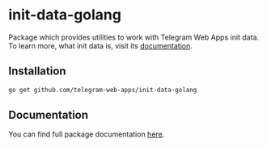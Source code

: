 # init-data-golang

Package which provides utilities to work with Telegram Web Apps init data.
To learn more, what init data is, visit its [documentation](https://telegram-web-apps.github.io/twa/docs/launch-params/init-data/about).

## Installation

```bash
go get github.com/telegram-web-apps/init-data-golang
```

## Documentation

You can find full package documentation [here](https://telegram-web-apps.github.io/twa/docs/libraries/init-data-golang).